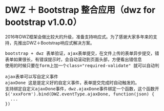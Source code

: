 # DWZ ＋ Bootstrap 整合应用（dwz for bootstrap v1.0.0）

2016年DWZ框架会做比较大的升级，准备支持响应式。为了感谢大家多年来的支持，先推出DWZ＋Bootstrap响应式解决方案。

<pre>
bootstrap + dwz 表单验证，ajax表单提交，在文件上传的表单异步提交，错误提示
表单如果很长，有错误提示时，会自动滚动到页面头部，方便看出错信息
使用的时候只要在form上加一个class="required-validate" 就可以自动判断是 ajax提交还是, 文件上传提交，会自动处理

ajax表单可以写自定义事件
ajaxDone 这是是定义好的自定义事件，表单提交完成时自动触发的。
支持绑定自定义ajaxDone事件，dwz.ajaxDone事件绑定一个函数，这个函数开发人员自己定义比较灵活：
$('xxxForm').bind(DWZ.eventType.ajaxDone, function(json) {
  ...
})
</pre>